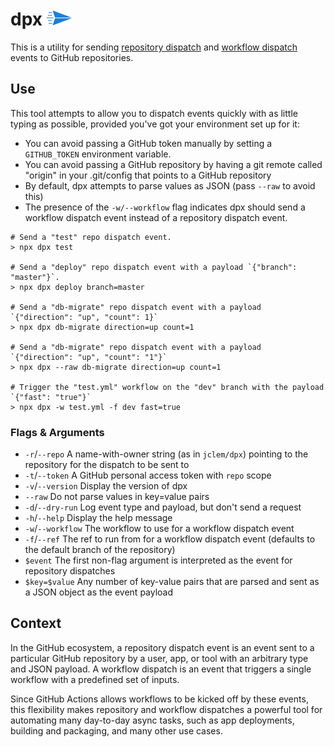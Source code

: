 # dpx <img src="send.svg" align="bottom" height="24px" />

This is a utility for sending [repository dispatch][repository_dispatch] and
[workflow dispatch][workflow_dispatch] events to GitHub repositories.

## Use

This tool attempts to allow you to dispatch events quickly with as little
typing as possible, provided you've got your environment set up for it:

- You can avoid passing a GitHub token manually by setting a `GITHUB_TOKEN`
  environment variable.
- You can avoid passing a GitHub repository by having a git remote called
  "origin" in your .git/config that points to a GitHub repository
- By default, dpx attempts to parse values as JSON (pass `--raw` to avoid this)
- The presence of the `-w/--workflow` flag indicates dpx should send a
  workflow dispatch event instead of a repository dispatch event.

```shell
# Send a "test" repo dispatch event.
> npx dpx test

# Send a "deploy" repo dispatch event with a payload `{"branch": "master"}`.
> npx dpx deploy branch=master

# Send a "db-migrate" repo dispatch event with a payload `{"direction": "up", "count": 1}`
> npx dpx db-migrate direction=up count=1

# Send a "db-migrate" repo dispatch event with a payload `{"direction": "up", "count": "1"}`
> npx dpx --raw db-migrate direction=up count=1

# Trigger the "test.yml" workflow on the "dev" branch with the payload `{"fast": "true"}`
> npx dpx -w test.yml -f dev fast=true
```

### Flags & Arguments

- `-r`/`--repo` A name-with-owner string (as in `jclem/dpx`) pointing to the
  repository for the dispatch to be sent to
- `-t`/`--token` A GitHub personal access token with `repo` scope
- `-v`/`--version` Display the version of dpx
- `--raw` Do not parse values in key=value pairs
- `-d`/`--dry-run` Log event type and payload, but don't send a request
- `-h`/`--help` Display the help message
- `-w`/`--workflow` The workflow to use for a workflow dispatch event
- `-f`/`--ref` The ref to run from for a workflow dispatch event (defaults to the default branch of the repository)
- `$event` The first non-flag argument is interpreted as the event for repository dispatches
- `$key=$value` Any number of key-value pairs that are parsed and sent as a
  JSON object as the event payload

## Context

In the GitHub ecosystem, a repository dispatch event is an event sent to a
particular GitHub repository by a user, app, or tool with an arbitrary type
and JSON payload. A workflow dispatch is an event that triggers a single
workflow with a predefined set of inputs.

Since GitHub Actions allows workflows to be kicked off by these events, this
flexibility makes repository and workflow dispatches a powerful tool for
automating many day-to-day async tasks, such as app deployments, building and
packaging, and many other use cases.

[repository_dispatch]: https://docs.github.com/en/free-pro-team@latest/rest/reference/repos#create-a-repository-dispatch-event
[workflow_dispatch]: https://docs.github.com/en/free-pro-team@latest/rest/reference/actions#create-a-workflow-dispatch-event
